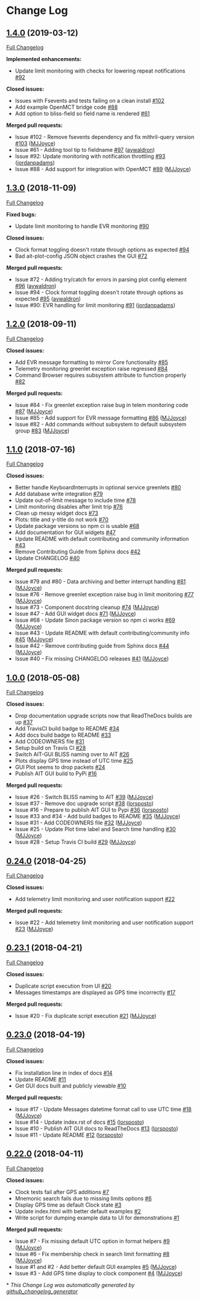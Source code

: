 # Change Log

## [1.4.0](https://github.com/NASA-AMMOS/AIT-GUI/tree/1.4.0) (2019-03-12)
[Full Changelog](https://github.com/NASA-AMMOS/AIT-GUI/compare/1.3.0...1.4.0)

**Implemented enhancements:**

- Update limit monitoring with checks for lowering repeat notifications [\#92](https://github.com/NASA-AMMOS/AIT-GUI/issues/92)

**Closed issues:**

- Issues with Fsevents and tests failing on a clean install [\#102](https://github.com/NASA-AMMOS/AIT-GUI/issues/102)
- Add example OpenMCT bridge code [\#88](https://github.com/NASA-AMMOS/AIT-GUI/issues/88)
- Add option to bliss-field so field name is rendered [\#61](https://github.com/NASA-AMMOS/AIT-GUI/issues/61)

**Merged pull requests:**

- Issue \#102 - Remove fsevents dependency and fix mithril-query version [\#103](https://github.com/NASA-AMMOS/AIT-GUI/pull/103) ([MJJoyce](https://github.com/MJJoyce))
- Issue \#61 - Adding tool tip to fieldname [\#97](https://github.com/NASA-AMMOS/AIT-GUI/pull/97) ([aywaldron](https://github.com/aywaldron))
- Issue \#92: Update monitoring with notification throttling [\#93](https://github.com/NASA-AMMOS/AIT-GUI/pull/93) ([jordanpadams](https://github.com/jordanpadams))
- Issue \#88 - Add support for integration with OpenMCT [\#89](https://github.com/NASA-AMMOS/AIT-GUI/pull/89) ([MJJoyce](https://github.com/MJJoyce))

## [1.3.0](https://github.com/NASA-AMMOS/AIT-GUI/tree/1.3.0) (2018-11-09)
[Full Changelog](https://github.com/NASA-AMMOS/AIT-GUI/compare/1.2.0...1.3.0)

**Fixed bugs:**

- Update limit monitoring to handle EVR monitoring [\#90](https://github.com/NASA-AMMOS/AIT-GUI/issues/90)

**Closed issues:**

- Clock format toggling doesn't rotate through options as expected [\#94](https://github.com/NASA-AMMOS/AIT-GUI/issues/94)
- Bad ait-plot-config JSON object crashes the GUI [\#72](https://github.com/NASA-AMMOS/AIT-GUI/issues/72)

**Merged pull requests:**

- Issue \#72 - Adding try/catch for errors in parsing plot config element [\#96](https://github.com/NASA-AMMOS/AIT-GUI/pull/96) ([aywaldron](https://github.com/aywaldron))
- Issue \#94 - Clock format toggling doesn't rotate through options as expected [\#95](https://github.com/NASA-AMMOS/AIT-GUI/pull/95) ([aywaldron](https://github.com/aywaldron))
- Issue \#90: EVR handling for limit monitoring [\#91](https://github.com/NASA-AMMOS/AIT-GUI/pull/91) ([jordanpadams](https://github.com/jordanpadams))

## [1.2.0](https://github.com/NASA-AMMOS/AIT-GUI/tree/1.2.0) (2018-09-11)
[Full Changelog](https://github.com/NASA-AMMOS/AIT-GUI/compare/1.1.0...1.2.0)

**Closed issues:**

- Add EVR message formatting to mirror Core functionality [\#85](https://github.com/NASA-AMMOS/AIT-GUI/issues/85)
- Telemetry monitoring greenlet exception raise regressed [\#84](https://github.com/NASA-AMMOS/AIT-GUI/issues/84)
- Command Browser requires subsystem attribute to function properly [\#82](https://github.com/NASA-AMMOS/AIT-GUI/issues/82)

**Merged pull requests:**

- Issue \#84 - Fix greenlet exception raise bug in telem monitoring code [\#87](https://github.com/NASA-AMMOS/AIT-GUI/pull/87) ([MJJoyce](https://github.com/MJJoyce))
- Issue \#85 - Add support for EVR message formatting [\#86](https://github.com/NASA-AMMOS/AIT-GUI/pull/86) ([MJJoyce](https://github.com/MJJoyce))
- Issue \#82 - Add commands without subsystem to default subsystem group [\#83](https://github.com/NASA-AMMOS/AIT-GUI/pull/83) ([MJJoyce](https://github.com/MJJoyce))

## [1.1.0](https://github.com/NASA-AMMOS/AIT-GUI/tree/1.1.0) (2018-07-16)
[Full Changelog](https://github.com/NASA-AMMOS/AIT-GUI/compare/1.0.0...1.1.0)

**Closed issues:**

- Better handle KeyboardInterrupts in optional service greenlets [\#80](https://github.com/NASA-AMMOS/AIT-GUI/issues/80)
- Add database write integration [\#79](https://github.com/NASA-AMMOS/AIT-GUI/issues/79)
- Update out-of-limit message to include time [\#78](https://github.com/NASA-AMMOS/AIT-GUI/issues/78)
- Limit monitoring disables after limit trip [\#76](https://github.com/NASA-AMMOS/AIT-GUI/issues/76)
- Clean up messy widget docs [\#73](https://github.com/NASA-AMMOS/AIT-GUI/issues/73)
- Plots: title and y-title do not work [\#70](https://github.com/NASA-AMMOS/AIT-GUI/issues/70)
- Update package versions so npm ci is usable [\#68](https://github.com/NASA-AMMOS/AIT-GUI/issues/68)
- Add documentation for GUI widgets [\#47](https://github.com/NASA-AMMOS/AIT-GUI/issues/47)
- Update README with default contributing and community information [\#43](https://github.com/NASA-AMMOS/AIT-GUI/issues/43)
- Remove Contributing Guide from Sphinx docs [\#42](https://github.com/NASA-AMMOS/AIT-GUI/issues/42)
- Update CHANGELOG [\#40](https://github.com/NASA-AMMOS/AIT-GUI/issues/40)

**Merged pull requests:**

- Issue \#79 and \#80 - Data archiving and better interrupt handling [\#81](https://github.com/NASA-AMMOS/AIT-GUI/pull/81) ([MJJoyce](https://github.com/MJJoyce))
- Issue \#76 - Remove greenlet exception raise bug in limit monitoring [\#77](https://github.com/NASA-AMMOS/AIT-GUI/pull/77) ([MJJoyce](https://github.com/MJJoyce))
- Issue \#73 - Component docstring cleanup [\#74](https://github.com/NASA-AMMOS/AIT-GUI/pull/74) ([MJJoyce](https://github.com/MJJoyce))
- Issue \#47 - Add GUI widget docs [\#71](https://github.com/NASA-AMMOS/AIT-GUI/pull/71) ([MJJoyce](https://github.com/MJJoyce))
- Issue \#68 - Update Sinon package version so npm ci works [\#69](https://github.com/NASA-AMMOS/AIT-GUI/pull/69) ([MJJoyce](https://github.com/MJJoyce))
- Issue \#43 - Update README with default contributing/community info [\#45](https://github.com/NASA-AMMOS/AIT-GUI/pull/45) ([MJJoyce](https://github.com/MJJoyce))
- Issue \#42 - Remove contributing guide from Sphinx docs [\#44](https://github.com/NASA-AMMOS/AIT-GUI/pull/44) ([MJJoyce](https://github.com/MJJoyce))
- Issue \#40 - Fix missing CHANGELOG releases [\#41](https://github.com/NASA-AMMOS/AIT-GUI/pull/41) ([MJJoyce](https://github.com/MJJoyce))

## [1.0.0](https://github.com/NASA-AMMOS/AIT-GUI/tree/1.0.0) (2018-05-08)
[Full Changelog](https://github.com/NASA-AMMOS/AIT-GUI/compare/0.24.0...1.0.0)

**Closed issues:**

- Drop documentation upgrade scripts now that ReadTheDocs builds are up [\#37](https://github.com/NASA-AMMOS/AIT-GUI/issues/37)
- Add TravisCI build badge to README [\#34](https://github.com/NASA-AMMOS/AIT-GUI/issues/34)
- Add docs build badge to README [\#33](https://github.com/NASA-AMMOS/AIT-GUI/issues/33)
- Add CODEOWNERS file [\#31](https://github.com/NASA-AMMOS/AIT-GUI/issues/31)
- Setup build on Travis CI [\#28](https://github.com/NASA-AMMOS/AIT-GUI/issues/28)
- Switch AIT-GUI BLISS naming over to AIT [\#26](https://github.com/NASA-AMMOS/AIT-GUI/issues/26)
- Plots display GPS time instead of UTC time [\#25](https://github.com/NASA-AMMOS/AIT-GUI/issues/25)
- GUI Plot seems to drop packets [\#24](https://github.com/NASA-AMMOS/AIT-GUI/issues/24)
- Publish AIT GUI build to PyPi [\#16](https://github.com/NASA-AMMOS/AIT-GUI/issues/16)

**Merged pull requests:**

- Issue \#26 - Switch BLISS naming to AIT [\#39](https://github.com/NASA-AMMOS/AIT-GUI/pull/39) ([MJJoyce](https://github.com/MJJoyce))
- Issue \#37 - Remove doc upgrade script [\#38](https://github.com/NASA-AMMOS/AIT-GUI/pull/38) ([lorsposto](https://github.com/lorsposto))
- Issue \#16 - Prepare to publish AIT GUI to Pypi [\#36](https://github.com/NASA-AMMOS/AIT-GUI/pull/36) ([lorsposto](https://github.com/lorsposto))
- Issue \#33 and \#34 - Add build badges to README [\#35](https://github.com/NASA-AMMOS/AIT-GUI/pull/35) ([MJJoyce](https://github.com/MJJoyce))
- Issue \#31 - Add CODEOWNERS file [\#32](https://github.com/NASA-AMMOS/AIT-GUI/pull/32) ([MJJoyce](https://github.com/MJJoyce))
- Issue \#25 - Update Plot time label and Search time handling [\#30](https://github.com/NASA-AMMOS/AIT-GUI/pull/30) ([MJJoyce](https://github.com/MJJoyce))
- Issue \#28 - Setup Travis CI build [\#29](https://github.com/NASA-AMMOS/AIT-GUI/pull/29) ([MJJoyce](https://github.com/MJJoyce))

## [0.24.0](https://github.com/NASA-AMMOS/AIT-GUI/tree/0.24.0) (2018-04-25)
[Full Changelog](https://github.com/NASA-AMMOS/AIT-GUI/compare/0.23.1...0.24.0)

**Closed issues:**

- Add telemetry limit monitoring and user notification support [\#22](https://github.com/NASA-AMMOS/AIT-GUI/issues/22)

**Merged pull requests:**

- Issue \#22 - Add telemetry limit monitoring and user notification support [\#23](https://github.com/NASA-AMMOS/AIT-GUI/pull/23) ([MJJoyce](https://github.com/MJJoyce))

## [0.23.1](https://github.com/NASA-AMMOS/AIT-GUI/tree/0.23.1) (2018-04-21)
[Full Changelog](https://github.com/NASA-AMMOS/AIT-GUI/compare/0.23.0...0.23.1)

**Closed issues:**

- Duplicate script execution from UI [\#20](https://github.com/NASA-AMMOS/AIT-GUI/issues/20)
- Messages timestamps are displayed as GPS time incorrectly [\#17](https://github.com/NASA-AMMOS/AIT-GUI/issues/17)

**Merged pull requests:**

- Issue \#20 - Fix duplicate script execution [\#21](https://github.com/NASA-AMMOS/AIT-GUI/pull/21) ([MJJoyce](https://github.com/MJJoyce))

## [0.23.0](https://github.com/NASA-AMMOS/AIT-GUI/tree/0.23.0) (2018-04-19)
[Full Changelog](https://github.com/NASA-AMMOS/AIT-GUI/compare/0.22.0...0.23.0)

**Closed issues:**

- Fix installation line in index of docs [\#14](https://github.com/NASA-AMMOS/AIT-GUI/issues/14)
- Update README [\#11](https://github.com/NASA-AMMOS/AIT-GUI/issues/11)
- Get GUI docs built and publicly viewable [\#10](https://github.com/NASA-AMMOS/AIT-GUI/issues/10)

**Merged pull requests:**

- Issue \#17 - Update Messages datetime format call to use UTC time [\#18](https://github.com/NASA-AMMOS/AIT-GUI/pull/18) ([MJJoyce](https://github.com/MJJoyce))
- Issue \#14 - Update index.rst of docs [\#15](https://github.com/NASA-AMMOS/AIT-GUI/pull/15) ([lorsposto](https://github.com/lorsposto))
- Issue \#10 - Publish AIT GUI docs to ReadTheDocs [\#13](https://github.com/NASA-AMMOS/AIT-GUI/pull/13) ([lorsposto](https://github.com/lorsposto))
- Issue \#11 - Update README [\#12](https://github.com/NASA-AMMOS/AIT-GUI/pull/12) ([lorsposto](https://github.com/lorsposto))

## [0.22.0](https://github.com/NASA-AMMOS/AIT-GUI/tree/0.22.0) (2018-04-11)
[Full Changelog](https://github.com/NASA-AMMOS/AIT-GUI/compare/0.21.0...0.22.0)

**Closed issues:**

- Clock tests fail after GPS additions [\#7](https://github.com/NASA-AMMOS/AIT-GUI/issues/7)
- Mnemonic search fails due to missing limits options [\#6](https://github.com/NASA-AMMOS/AIT-GUI/issues/6)
- Display GPS time as default Clock state [\#3](https://github.com/NASA-AMMOS/AIT-GUI/issues/3)
- Update index.html with better default examples [\#2](https://github.com/NASA-AMMOS/AIT-GUI/issues/2)
- Write script for dumping example data to UI for demonstrations [\#1](https://github.com/NASA-AMMOS/AIT-GUI/issues/1)

**Merged pull requests:**

- Issue \#7 - Fix missing default UTC option in format helpers [\#9](https://github.com/NASA-AMMOS/AIT-GUI/pull/9) ([MJJoyce](https://github.com/MJJoyce))
- Issue \#6 - Fix membership check in search limit formatting [\#8](https://github.com/NASA-AMMOS/AIT-GUI/pull/8) ([MJJoyce](https://github.com/MJJoyce))
- Issue \#1 and \#2 - Add better default GUI examples [\#5](https://github.com/NASA-AMMOS/AIT-GUI/pull/5) ([MJJoyce](https://github.com/MJJoyce))
- Issue \#3 - Add GPS time display to clock component [\#4](https://github.com/NASA-AMMOS/AIT-GUI/pull/4) ([MJJoyce](https://github.com/MJJoyce))



\* *This Change Log was automatically generated by [github_changelog_generator](https://github.com/skywinder/Github-Changelog-Generator)*